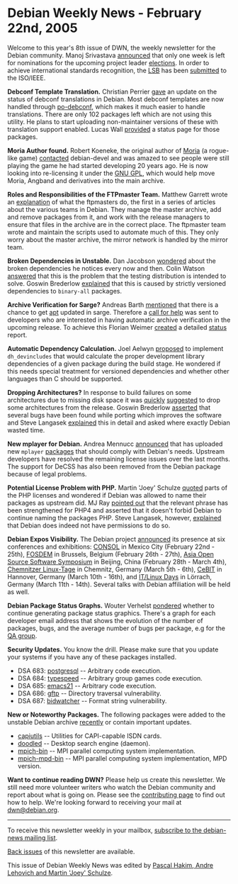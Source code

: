 
Debian Weekly News - February 22nd, 2005
========================================


Welcome to this year's 8th issue of DWN, the weekly newsletter for the
Debian community. Manoj Srivastava [announced](https://lists.debian.org/debian-devel-announce/2005/02/msg00006.html) that only one week is left for nominations for the upcoming
project leader [elections](https://www.debian.org/vote/2005/vote_001). In order
to achieve international standards recognition, the [LSB](http://www.linuxbase.org/) has been [submitted](http://linux.slashdot.org/linux/05/01/16/0232222.shtml) to
the ISO/IEEE.


**Debconf Template Translation.** Christian Perrier [gave](https://lists.debian.org/debian-i18n/2005/02/msg00038.html) an
update on the status of debconf translations in Debian. Most debconf
templates are now handled through [po-debconf](https://packages.debian.org/po-debconf), which makes it
much easier to handle translations. There are only 102 packages left which are
not using this utility. He plans to start uploading non-maintainer versions of
these with translation support enabled. Lucas Wall [provided](https://people.debian.org/~lwall/i18n/) a status page for
those packages.


**Moria Author found.** Robert Koeneke, the original author of
[Moria](https://packages.debian.org/moria) (a rogue-like game) [contacted](https://lists.debian.org/debian-devel/2005/02/msg00806.html)
debian-devel and was amazed to see people were still playing the game he had
started developing 20 years ago. He is now looking into re-licensing it under
the [GNU GPL](https://www.gnu.org/copyleft/gpl.html), which would
help move Moria, Angband and derivatives into the main archive.


**Roles and Responsibilities of the FTPmaster Team.**
Matthew Garrett wrote an [explanation](https://lists.debian.org/debian-project/2005/02/msg00184.html)
of what the ftpmasters do, the first in a series of articles about the
various teams in Debian. They manage the master archive,
add and remove packages from it, and work with the release
managers to ensure that files in the archive are in the correct place. The
ftpmaster team wrote and maintain the scripts used to automate much of
this. They only worry about the master archive, the mirror
network is handled by the mirror team.


**Broken Dependencies in Unstable.** Dan Jacobson [wondered](https://lists.debian.org/debian-devel/2005/02/msg00659.html)
about the broken dependencies he notices every now and then. Colin Watson [answered](https://lists.debian.org/debian-devel/2005/02/msg00666.html)
that this is the problem that the testing distribution is intended to solve.
Goswin Brederlow [explained](https://lists.debian.org/debian-devel/2005/02/msg00696.html)
that this is caused by strictly versioned dependencies to
`binary-all` packages.


**Archive Verification for Sarge?** Andreas Barth [mentioned](https://lists.debian.org/debian-project/2005/02/msg00097.html)
that there is a chance to get [apt](https://packages.debian.org/apt)
updated in sarge. Therefore a [call for
help](https://lists.debian.org/debian-devel/2005/02/msg00646.html) was sent to developers who are interested in having automatic archive
verification in the upcoming release. To achieve this Florian Weimer [created](https://lists.debian.org/debian-devel/2005/02/msg00969.html)
a detailed [status](http://www.enyo.de/fw/software/apt-secure/)
report.


**Automatic Dependency Calculation.** Joel Aelwyn [proposed](https://lists.debian.org/debian-devel/2005/02/msg00855.html)
to implement `dh_devincludes` that would calculate the proper
development library dependencies of a given package during the build stage.
He wondered if this needs special treatment for versioned dependencies and
whether other languages than C should be supported.


**Dropping Architectures?** In response to build failures on
some architectures due to missing disk space it was [quickly](https://lists.debian.org/debian-devel/2005/02/msg00907.html)
[suggested](https://lists.debian.org/debian-devel/2005/02/msg00992.html) to drop some architectures from the release. Goswin Brederlow
[asserted](https://lists.debian.org/debian-devel/2005/02/msg00994.html) that several bugs have been found while porting which improves
the software and Steve Langasek [explained](https://lists.debian.org/debian-devel/2005/02/msg00995.html)
this in detail and asked where exactly Debian wasted time.


**New mplayer for Debian.** Andrea Mennucc [announced](https://lists.debian.org/debian-legal/2005/02/msg00175.html) that has uploaded new `mplayer` [packages](http://tonelli.sns.it/pub/mplayer/sarge) that should comply
with Debian's needs. Upstream developers have resolved the remaining license
issues over the last months. The support for DeCSS has also been removed from
the Debian package because of legal problems.


**Potential License Problem with PHP.** Martin 'Joey' Schulze
[quoted](https://lists.debian.org/debian-legal/2005/02/msg00222.html) parts of the PHP licenses and wondered if Debian was allowed to
name their packages as upstream did. MJ Ray [pointed
out](https://lists.debian.org/debian-legal/2005/02/msg00223.html) that the relevant phrase has been strengthened for PHP4 and asserted
that it doesn't forbid Debian to continue naming the packages PHP. Steve
Langasek, however, [explained](https://lists.debian.org/debian-legal/2005/02/msg00224.html) that Debian does indeed not have permissions to do so.


**Debian Expos Visibility.** The Debian project [announced](https://www.debian.org/News/2005/20050218) its presence at six
conferences and exhibitions: [CONSOL](https://www.debian.org/events/2005/0222-consol) in Mexico City (February
22nd - 25th), [FOSDEM](https://www.debian.org/events/2005/0226-fosdem) in
Brussels, Belgium (February 26th - 27th), [Asia Open Source Software Symposium](https://www.debian.org/events/2005/0228-aosss)
in Beijing, China (February 28th - March 4th), [Chemnitzer Linux-Tage](https://www.debian.org/events/2005/0305-linuxtag-chemnitz) in
Chemnitz, Germany (March 5th - 6th), [CeBIT](https://www.debian.org/events/2005/0310-cebit) in Hannover, Germany (March
10th - 16th), and [IT/Linux
Days](https://www.debian.org/events/2005/0311-itlinuxdays) in Lörrach, Germany (March 11th - 14th). Several talks with
Debian affiliation will be held as well.


**Debian Package Status Graphs.** Wouter Verhelst [pondered](http://www.grep.be/blog/2005/02/21/#bugs_packages_graphs)
whether to continue generating package status graphics. There's a graph for
each developer email address that shows the evolution of the number of
packages, bugs, and the average number of bugs per package, e.g for the [QA group](https://people.debian.org/~wouter/graph/packages/packages@qa.debian.org.png).


**Security Updates.** You know the drill. Please make sure
that you update your systems if you have any of these packages installed.


* DSA 683: [postgresql](https://www.debian.org/security/2005/dsa-683) --
 Arbitrary code execution.
* DSA 684: [typespeed](https://www.debian.org/security/2005/dsa-684) --
 Arbitrary group games code execution.
* DSA 685: [emacs21](https://www.debian.org/security/2005/dsa-685) --
 Arbitrary code execution.
* DSA 686: [gftp](https://www.debian.org/security/2005/dsa-686) --
 Directory traversal vulnerability.
* DSA 687: [bidwatcher](https://www.debian.org/security/2005/dsa-687) --
 Format string vulnerability.


**New or Noteworthy Packages.** The following packages were
added to the unstable Debian archive [recently](https://packages.debian.org/unstable/newpkg_main) or contain
important updates.


* [capiutils](https://packages.debian.org/unstable/net/capiutils)
 -- Utilities for CAPI-capable ISDN cards.
* [doodled](https://packages.debian.org/unstable/utils/doodled)
 -- Desktop search engine (daemon).
* [mpich-bin](https://packages.debian.org/unstable/devel/mpich-bin)
 -- MPI parallel computing system implementation.
* [mpich-mpd-bin](https://packages.debian.org/unstable/devel/mpich-mpd-bin)
 -- MPI parallel computing system implementation, MPD version.


**Want to continue reading DWN?** Please help us create this
newsletter. We still need more volunteer writers who watch the Debian
community and report about what is going on. Please see the [contributing page](https://www.debian.org/News/weekly/contributing) to find out how
to help. We're looking forward to receiving your mail at [dwn@debian.org](mailto:dwn@debian.org).




---



 To receive this newsletter weekly in your mailbox, [subscribe to the debian-news mailing list](https://lists.debian.org/debian-news/).



[Back issues](https://www.debian.org/News/weekly/) of this newsletter are available.



This issue of Debian Weekly News was edited by [Pascal Hakim, Andre Lehovich and Martin 'Joey' Schulze](mailto:dwn@debian.org).




